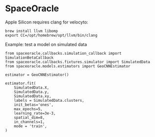 # SpaceOracle

Apple Silicon requires clang for velocyto:

```{pytohn}
brew install llvm libomp
export CC=/opt/homebrew/opt/llvm/bin/clang
```

Example: test a model on simulated data

```{python}
from spaceoracle.callbacks.simulation_callback import SimulationBetaCallback
from spaceoracle.callbacks.fixtures.simulator import SimulatedData
from spaceoracle.models.estimators import GeoCNNEstimator
```

```{python}
estimator = GeoCNNEstimator()

estimator.fit(
    SimulatedData.X, 
    SimulatedData.y, 
    SimulatedData.xy, 
    labels = SimulatedData.clusters,
    init_betas='ones', 
    max_epochs=5, 
    learning_rate=3e-3, 
    spatial_dim=8,
    in_channels=1,
    mode = 'train',
)
```
